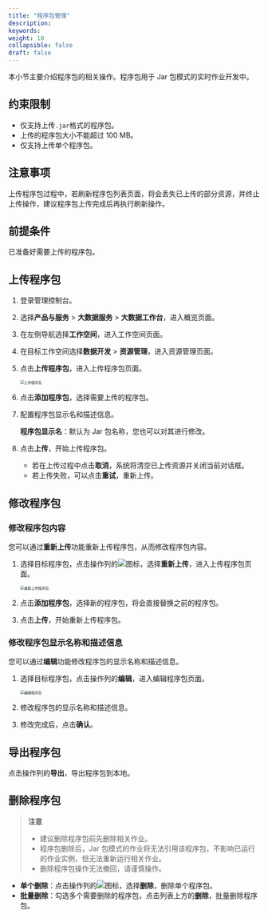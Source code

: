 ```yaml
---
title: "程序包管理"
description: 
keywords: 
weight: 10
collapsible: false
draft: false
---
```


本小节主要介绍程序包的相关操作。程序包用于 Jar 包模式的实时作业开发中。

## 约束限制

- 仅支持上传`.jar`格式的程序包。
- 上传的程序包大小不能超过 100 MB。
- 仅支持上传单个程序包。

## 注意事项

上传程序包过程中，若刷新程序包列表页面，将会丢失已上传的部分资源，并终止上传操作，建议程序包上传完成后再执行刷新操作。

## 前提条件

已准备好需要上传的程序包。

## 上传程序包

1. 登录管理控制台。
2. 选择**产品与服务** > **大数据服务** > **大数据工作台**，进入概览页面。
3. 在左侧导航选择**工作空间**，进入工作空间页面。
4. 在目标工作空间选择**数据开发** > **资源管理**，进入资源管理页面。
5. 点击**上传程序包**，进入上传程序包页面。
   
   <img src="/bigdata/databench/_images/upload_procedure.png" alt="上传程序包" style="zoom:50%;" />

6. 点击**添加程序包**，选择需要上传的程序包。
7. 配置程序包显示名和描述信息。
   
   **程序包显示名**：默认为 Jar 包名称，您也可以对其进行修改。

8. 点击**上传**，开始上传程序包。
   
   - 若在上传过程中点击**取消**，系统将清空已上传资源并关闭当前对话框。
   - 若上传失败，可以点击**重试**，重新上传。

## 修改程序包

### 修改程序包内容

您可以通过**重新上传**功能重新上传程序包，从而修改程序包内容。

1. 选择目标程序包，点击操作列的![](../../../../_images/icon_more_cluster.png)图标，选择**重新上传**，进入上传程序包页面。

   <img src="/bigdata/databench/_images/reload_procedure.png" alt="重新上传程序包" style="zoom:50%;" />

2. 点击**添加程序包**，选择新的程序包，将会直接替换之前的程序包。
3. 点击**上传**，开始重新上传程序包。

### 修改程序包显示名称和描述信息

您可以通过**编辑**功能修改程序包的显示名称和描述信息。

1. 选择目标程序包，点击操作列的**编辑**，进入编辑程序包页面。

   <img src="/bigdata/databench/_images/edit_procedure.png" alt="编辑程序包" style="zoom:50%;" />

2. 修改程序包的显示名称和描述信息。
3. 修改完成后，点击**确认**。

## 导出程序包

点击操作列的**导出**，导出程序包到本地。

## 删除程序包

> **注意**
> 
> - 建议删除程序包前先删除相关作业。
> - 程序包删除后，Jar 包模式的作业将无法引用该程序包，不影响已运行的作业实例，但无法重新运行相关作业。
> - 删除程序包操作无法撤回，请谨慎操作。

- **单个删除**：点击操作列的![](../../../../_images/icon_more_cluster.png)图标，选择**删除**，删除单个程序包。
- **批量删除**：勾选多个需要删除的程序包，点击列表上方的**删除**，批量删除程序包。